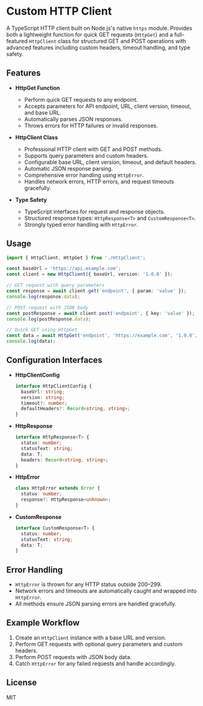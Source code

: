 # Custom HTTP Client

A TypeScript HTTP client built on Node.js's native `https` module. Provides both a lightweight function for quick GET requests (`HttpGet`) and a full-featured `HttpClient` class for structured GET and POST operations with advanced features including custom headers, timeout handling, and type safety.

## Features

- **HttpGet Function**  
  - Perform quick GET requests to any endpoint.  
  - Accepts parameters for API endpoint, URL, client version, timeout, and base URL.  
  - Automatically parses JSON responses.  
  - Throws errors for HTTP failures or invalid responses.

- **HttpClient Class**  
  - Professional HTTP client with GET and POST methods.  
  - Supports query parameters and custom headers.  
  - Configurable base URL, client version, timeout, and default headers.  
  - Automatic JSON response parsing.  
  - Comprehensive error handling using `HttpError`.  
  - Handles network errors, HTTP errors, and request timeouts gracefully.

- **Type Safety**  
  - TypeScript interfaces for request and response objects.  
  - Structured response types: `HttpResponse<T>` and `CustomResponse<T>`.  
  - Strongly typed error handling with `HttpError`.


## Usage

```ts
import { HttpClient, HttpGet } from './HttpClient';

const baseUrl = 'https://api.example.com';
const client = new HttpClient({ baseUrl, version: '1.0.0' });

// GET request with query parameters
const response = await client.get('endpoint', { param: 'value' });
console.log(response.data);

// POST request with JSON body
const postResponse = await client.post('endpoint', { key: 'value' });
console.log(postResponse.data);

// Quick GET using HttpGet
const data = await HttpGet('endpoint', 'https://example.com', '1.0.0', 60000, baseUrl);
console.log(data);
```

## Configuration Interfaces

* **HttpClientConfig**

  ```ts
  interface HttpClientConfig {
    baseUrl: string;
    version: string;
    timeout?: number;
    defaultHeaders?: Record<string, string>;
  }
  ```

* **HttpResponse<T>**

  ```ts
  interface HttpResponse<T> {
    status: number;
    statusText: string;
    data: T;
    headers: Record<string, string>;
  }
  ```

* **HttpError**

  ```ts
  class HttpError extends Error {
    status: number;
    response?: HttpResponse<unknown>;
  }
  ```

* **CustomResponse<T>**

  ```ts
  interface CustomResponse<T> {
    status: number;
    statusText: string;
    data: T;
  }
  ```

## Error Handling

* `HttpError` is thrown for any HTTP status outside 200–299.
* Network errors and timeouts are automatically caught and wrapped into `HttpError`.
* All methods ensure JSON parsing errors are handled gracefully.

## Example Workflow

1. Create an `HttpClient` instance with a base URL and version.
2. Perform GET requests with optional query parameters and custom headers.
3. Perform POST requests with JSON body data.
4. Catch `HttpError` for any failed requests and handle accordingly.

## License

MIT
